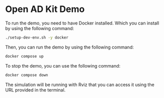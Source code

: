 # Open AD Kit Demo

To run the demo, you need to have Docker installed. Which you can install by using the following command:

```bash
./setup-dev-env.sh -y docker
```

Then, you can run the demo by using the following command:

```bash
docker compose up
```

To stop the demo, you can use the following command:

```bash
docker compose down
```

The simulation will be running with Rviz that you can access it using the URL provided in the terminal.
